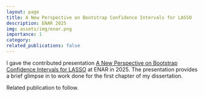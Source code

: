 ```yaml
---
layout: page
title: A New Perspective on Bootstrap Confidence Intervals for LASSO
description: ENAR 2025
img: assets/img/enar.png
importance: 1
category: 
related_publications: false
---
```


I gave the contributed presentation [A New Perspective on Bootstrap Confidence Intervals for LASSO](https://harris-logan-presentations.s3.us-east-2.amazonaws.com/enar.html) at ENAR in 2025. The presentation provides a brief glimpse in to work done for the first chapter of my dissertation. 

Related publication to follow.
